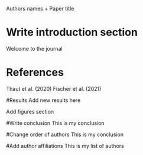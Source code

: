 Authors names + Paper title

# Write introduction section
Welcome to the journal

# References
Thaut et al. (2020)
Fischer et al. (2021)

#Results
Add new results here

Add figures section

#Write conclusion
This is my conclusion

#Change order of authors
This is my conclusion

#Add author affiliations
This is my list of authors
